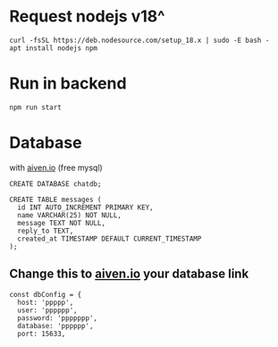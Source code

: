 # Request nodejs v18^
```
curl -fsSL https://deb.nodesource.com/setup_18.x | sudo -E bash -
apt install nodejs npm
```

# Run in backend
```
npm run start
```
# Database 

with [aiven.io](https://aiven.io/) (free mysql)
```
CREATE DATABASE chatdb;

CREATE TABLE messages (
  id INT AUTO_INCREMENT PRIMARY KEY,
  name VARCHAR(25) NOT NULL,
  message TEXT NOT NULL,
  reply_to TEXT,
  created_at TIMESTAMP DEFAULT CURRENT_TIMESTAMP
);
```

## Change this to [aiven.io](https://aiven.io/) your database link

```
const dbConfig = {
  host: 'ppppp',
  user: 'pppppp',
  password: 'ppppppp',
  database: 'pppppp',
  port: 15633,
```
